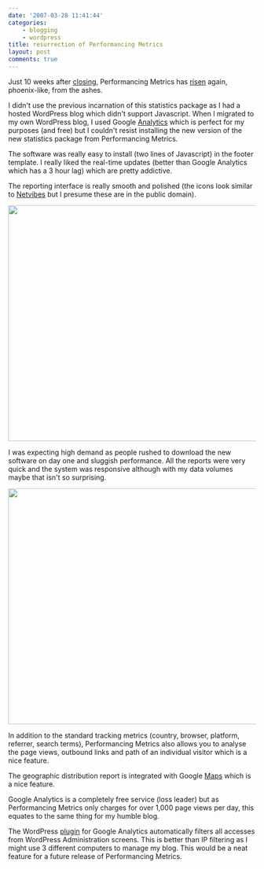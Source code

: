 ```yaml
---
date: '2007-03-28 11:41:44'
categories:
    - blogging
    - wordpress
title: resurrection of Performancing Metrics
layout: post
comments: true
---
```

Just 10 weeks after [closing](http://performancing.com/node/5610),
Performancing Metrics has
[risen](http://pmetrics.performancing.com/help/) again, phoenix-like,
from the ashes.

I didn't use the previous incarnation of this statistics package as I
had a hosted WordPress blog which didn't support Javascript. When I
migrated to my own WordPress blog, I used Google
[Analytics](http://analytics.google.com/) which is perfect for my
purposes (and free) but I couldn't resist installing the new version of
the new statistics package from Performancing Metrics.

The software was really easy to install (two lines of Javascript) in the
footer template. I really liked the real-time updates (better than
Google Analytics which has a 3 hour lag) which are pretty addictive.

The reporting interface is really smooth and polished (the icons look
similar to [Netvibes](http://www.netvibes.com/) but I presume these are
in the public domain).

<a title="Performancing Metrics Home" href="http://picasaweb.google.com/lh/photo/Z6cIcS3YlROQPP7SZAgF_g?feat=embedwebsite"><img src="http://lh3.ggpht.com/_l2uGy1RGCiE/TRDRZqtUilI/AAAAAAAABqE/fRXuhrddgC4/s640/pmetrics-home.JPG" height="480" width="640" /></a>

I was expecting high demand as people rushed to download the new
software on day one and sluggish performance. All the reports were very
quick and the system was responsive although with my data volumes maybe
that isn't so surprising.

<a title="Performancing Metrics Vistors" href="http://picasaweb.google.com/lh/photo/UyFjLFCXgeVIbXRYLrsJvA?feat=embedwebsite"><img src="http://lh3.ggpht.com/_l2uGy1RGCiE/TRDRZ-4fBKI/AAAAAAAABqI/l-vz8YXDofg/s640/pmetrics-visitors.JPG" height="480" width="640" /></a>

In addition to the standard tracking metrics (country, browser,
platform, referrer, search terms), Performancing Metrics also allows you
to analyse the page views, outbound links and path of an individual
visitor which is a nice feature.

The geographic distribution report is integrated with Google
[Maps](http://maps.google.co.uk/) which is a nice feature.

Google Analytics is a completely free service (loss leader) but as
Performancing Metrics only charges for over 1,000 page views per day,
this equates to the same thing for my humble blog.

The WordPress
[plugin](http://www.semiologic.com/software/google-analytics/) for
Google Analytics automatically filters all accesses from WordPress
Administration screens. This is better than IP filtering as I might use
3 different computers to manage my blog. This would be a neat feature
for a future release of Performancing Metrics.
